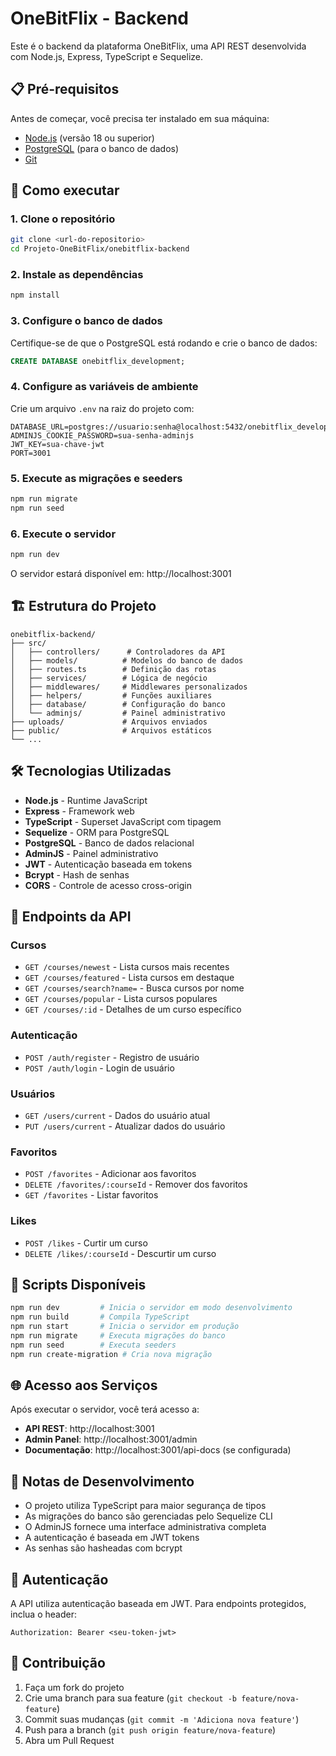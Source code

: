 # OneBitFlix - Backend

Este é o backend da plataforma OneBitFlix, uma API REST desenvolvida com Node.js, Express, TypeScript e Sequelize.

## 📋 Pré-requisitos

Antes de começar, você precisa ter instalado em sua máquina:

- [Node.js](https://nodejs.org/) (versão 18 ou superior)
- [PostgreSQL](https://www.postgresql.org/) (para o banco de dados)
- [Git](https://git-scm.com/)

## 🚀 Como executar

### 1. Clone o repositório

```bash
git clone <url-do-repositorio>
cd Projeto-OneBitFlix/onebitflix-backend
```

### 2. Instale as dependências

```bash
npm install
```

### 3. Configure o banco de dados

Certifique-se de que o PostgreSQL está rodando e crie o banco de dados:

```sql
CREATE DATABASE onebitflix_development;
```

### 4. Configure as variáveis de ambiente

Crie um arquivo `.env` na raiz do projeto com:

```env
DATABASE_URL=postgres://usuario:senha@localhost:5432/onebitflix_development
ADMINJS_COOKIE_PASSWORD=sua-senha-adminjs
JWT_KEY=sua-chave-jwt
PORT=3001
```

### 5. Execute as migrações e seeders

```bash
npm run migrate
npm run seed
```

### 6. Execute o servidor

```bash
npm run dev
```

O servidor estará disponível em: http://localhost:3001

## 🏗️ Estrutura do Projeto

```
onebitflix-backend/
├── src/
│   ├── controllers/      # Controladores da API
│   ├── models/          # Modelos do banco de dados
│   ├── routes.ts        # Definição das rotas
│   ├── services/        # Lógica de negócio
│   ├── middlewares/     # Middlewares personalizados
│   ├── helpers/         # Funções auxiliares
│   ├── database/        # Configuração do banco
│   └── adminjs/         # Painel administrativo
├── uploads/             # Arquivos enviados
├── public/              # Arquivos estáticos
└── ...
```

## 🛠️ Tecnologias Utilizadas

- **Node.js** - Runtime JavaScript
- **Express** - Framework web
- **TypeScript** - Superset JavaScript com tipagem
- **Sequelize** - ORM para PostgreSQL
- **PostgreSQL** - Banco de dados relacional
- **AdminJS** - Painel administrativo
- **JWT** - Autenticação baseada em tokens
- **Bcrypt** - Hash de senhas
- **CORS** - Controle de acesso cross-origin

## 📡 Endpoints da API

### Cursos
- `GET /courses/newest` - Lista cursos mais recentes
- `GET /courses/featured` - Lista cursos em destaque
- `GET /courses/search?name=` - Busca cursos por nome
- `GET /courses/popular` - Lista cursos populares
- `GET /courses/:id` - Detalhes de um curso específico

### Autenticação
- `POST /auth/register` - Registro de usuário
- `POST /auth/login` - Login de usuário

### Usuários
- `GET /users/current` - Dados do usuário atual
- `PUT /users/current` - Atualizar dados do usuário

### Favoritos
- `POST /favorites` - Adicionar aos favoritos
- `DELETE /favorites/:courseId` - Remover dos favoritos
- `GET /favorites` - Listar favoritos

### Likes
- `POST /likes` - Curtir um curso
- `DELETE /likes/:courseId` - Descurtir um curso

## 🔧 Scripts Disponíveis

```bash
npm run dev         # Inicia o servidor em modo desenvolvimento
npm run build       # Compila TypeScript
npm run start       # Inicia o servidor em produção
npm run migrate     # Executa migrações do banco
npm run seed        # Executa seeders
npm run create-migration # Cria nova migração
```

## 🌐 Acesso aos Serviços

Após executar o servidor, você terá acesso a:

- **API REST**: http://localhost:3001
- **Admin Panel**: http://localhost:3001/admin
- **Documentação**: http://localhost:3001/api-docs (se configurada)

## 📝 Notas de Desenvolvimento

- O projeto utiliza TypeScript para maior segurança de tipos
- As migrações do banco são gerenciadas pelo Sequelize CLI
- O AdminJS fornece uma interface administrativa completa
- A autenticação é baseada em JWT tokens
- As senhas são hasheadas com bcrypt

## 🔐 Autenticação

A API utiliza autenticação baseada em JWT. Para endpoints protegidos, inclua o header:

```
Authorization: Bearer <seu-token-jwt>
```

## 🤝 Contribuição

1. Faça um fork do projeto
2. Crie uma branch para sua feature (`git checkout -b feature/nova-feature`)
3. Commit suas mudanças (`git commit -m 'Adiciona nova feature'`)
4. Push para a branch (`git push origin feature/nova-feature`)
5. Abra um Pull Request